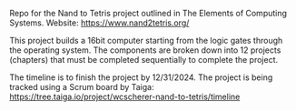 Repo for the Nand to Tetris project outlined in The Elements of Computing Systems. Website: https://www.nand2tetris.org/

This project builds a 16bit computer starting from the logic gates through the operating system. 
The components are broken down into 12 projects (chapters) that must be completed sequentially to complete the project.

The timeline is to finish the project by 12/31/2024.
The project is being tracked using a Scrum board by Taiga: https://tree.taiga.io/project/wcscherer-nand-to-tetris/timeline
